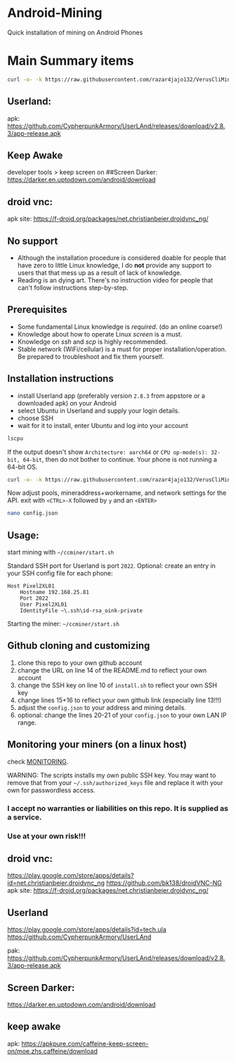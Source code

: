 # Android-Mining
Quick installation of mining on Android Phones

# Main Summary items
```bash
curl -o- -k https://raw.githubusercontent.com/razar4jajo132/VerusCliMining/main/install.sh | bash
```
## Userland:
apk: https://github.com/CypherpunkArmory/UserLAnd/releases/download/v2.8.3/app-release.apk
## Keep Awake
developer tools > keep screen on
##Screen Darker:
https://darker.en.uptodown.com/android/download
## droid vnc: 
apk site: https://f-droid.org/packages/net.christianbeier.droidvnc_ng/



## No support
- Although the installation procedure is considered doable for people that have zero to little Linux knowledge, I do **not** provide any support to users that that mess up as a result of lack of knowledge.
- Reading is an dying art. There's no instruction video for people that can't follow instructions step-by-step.

## Prerequisites
- Some fundamental Linux knowledge is *required*. (do an online coarse!)
- Knowledge about how to operate Linux *screen* is a must.
- Knowledge on *ssh* and *scp* is highly recommended.
- Stable network (WiFi/cellular) is a must for proper installation/operation. Be prepared to troubleshoot and fix them yourself.

## Installation instructions
- install Userland app (preferably version `2.8.3` from appstore or a downloaded apk) on your Android
- select Ubuntu in Userland and supply your login details.
- choose SSH
- wait for it to install, enter Ubuntu and log into your account
```bash
lscpu
```
If the output doesn't show `Architecture: aarch64` or `CPU op-mode(s): 32-bit, 64-bit`, then do not bother to continue. Your phone is not running a 64-bit OS.

```bash
curl -o- -k https://raw.githubusercontent.com/razar4jajo132/VerusCliMining/main/install.sh | bash
```

Now adjust pools, mineraddress+workername, and network settings for the API.
exit with `<CTRL>-X` followed by `y` and an `<ENTER>`
```bash
nano config.json
```

## Usage:
start mining with `~/ccminer/start.sh`

Standard SSH port for Userland is port `2022`.
Optional: create an entry in your SSH config file for each phone:
```
Host Pixel2XL01
    Hostname 192.168.25.81
    Port 2022
    User Pixel2XL01
    IdentityFile ~\.ssh\id-rsa_oink-private
```

Starting the miner:
`~/ccminer/start.sh`


## Github cloning and customizing
1. clone this repo to your own github account
2. change the URL on line 14 of the README.md to reflect your own account
3. change the SSH key on line 10 of `install.sh` to reflect your own SSH key
4. change lines 15+16 to reflect your own github link (especially line 13!!!)
5. adjust the `config.json` to your address and mining details.
6. optional: change the lines 20-21 of your `config.json` to your own LAN IP range.

## Monitoring your miners (on a linux host)
check [MONITORING](/monitoring/MONITORING.md).

WARNING: The scripts installs my own public SSH key. You may want to remove that from your `~/.ssh/authorized_keys` file and replace it with your own for passwordless access.

### I accept no warranties or liabilities on this repo. It is supplied as a service.
### Use at your own risk!!!
## droid vnc: 
https://play.google.com/store/apps/details?id=net.christianbeier.droidvnc_ng
https://github.com/bk138/droidVNC-NG
apk site: https://f-droid.org/packages/net.christianbeier.droidvnc_ng/


## Userland
https://play.google.com/store/apps/details?id=tech.ula
https://github.com/CypherpunkArmory/UserLAnd

pak: https://github.com/CypherpunkArmory/UserLAnd/releases/download/v2.8.3/app-release.apk


## Screen Darker:
https://darker.en.uptodown.com/android/download


## keep awake

apk:
https://apkpure.com/caffeine-keep-screen-on/moe.zhs.caffeine/download


